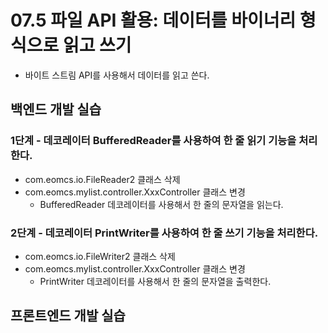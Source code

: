 # 07.5 파일 API 활용: 데이터를 바이너리 형식으로 읽고 쓰기

- 바이트 스트림 API를 사용해서 데이터를 읽고 쓴다.

## 백엔드 개발 실습

### 1단계 - 데코레이터 BufferedReader를 사용하여 한 줄 읽기 기능을 처리한다.

- com.eomcs.io.FileReader2 클래스 삭제
- com.eomcs.mylist.controller.XxxController 클래스 변경
  - BufferedReader 데코레이터를 사용해서 한 줄의 문자열을 읽는다.

### 2단계 - 데코레이터 PrintWriter를 사용하여 한 줄 쓰기 기능을 처리한다.

- com.eomcs.io.FileWriter2 클래스 삭제
- com.eomcs.mylist.controller.XxxController 클래스 변경
  - PrintWriter 데코레이터를 사용해서 한 줄의 문자열을 출력한다.


## 프론트엔드 개발 실습








#
